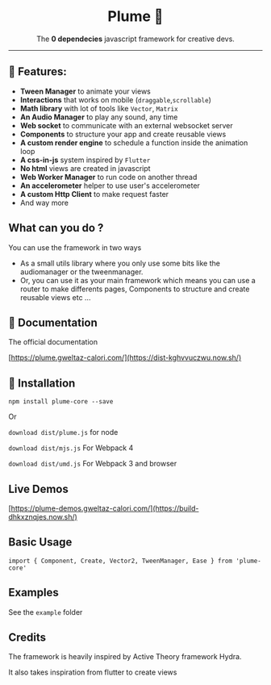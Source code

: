 <h1 align="center">
	Plume 🍭
</h1>
<p align="center">The <strong>0 dependecies</strong> javascript framework for creative devs.</p>

---

## 🔅 Features:

- **Tween Manager** to animate your views
- **Interactions** that works on mobile (`draggable`,`scrollable`)
- **Math library** with lot of tools like `Vector`, `Matrix`
- **An Audio Manager** to play any sound, any time
- **Web socket** to communicate with an external websocket server
- **Components** to structure your app and create reusable views
- **A custom render engine** to schedule a function inside the animation loop
- **A css-in-js** system inspired by `Flutter`
- **No html** views are created in javascript
- **Web Worker Manager** to run code on another thread
- **An accelerometer** helper to use user's accelerometer
- **A custom Http Client** to make request faster
- And way more

## What can you do ? 

You can use the framework in two ways
- As a small utils library where you only use some bits like the audiomanager or the tweenmanager. 
- Or, you can use it as your main framework which means you can use a router to make differents pages, Components to structure and create reusable views etc ...

## 📑 Documentation

The official documentation

[https://plume.gweltaz-calori.com/](https://dist-kghvvuczwu.now.sh/)

## 🔧 Installation

```
npm install plume-core --save
```

Or

`download dist/plume.js` for node

`download dist/mjs.js` For Webpack 4

`download dist/umd.js` For Webpack 3 and browser

## Live Demos

[https://plume-demos.gweltaz-calori.com/](https://build-dhkxznqjes.now.sh/)

## Basic Usage

```
import { Component, Create, Vector2, TweenManager, Ease } from 'plume-core'
```

## Examples

See the `example` folder

## Credits

The framework is heavily inspired by Active Theory framework Hydra.

It also takes inspiration from flutter to create views
